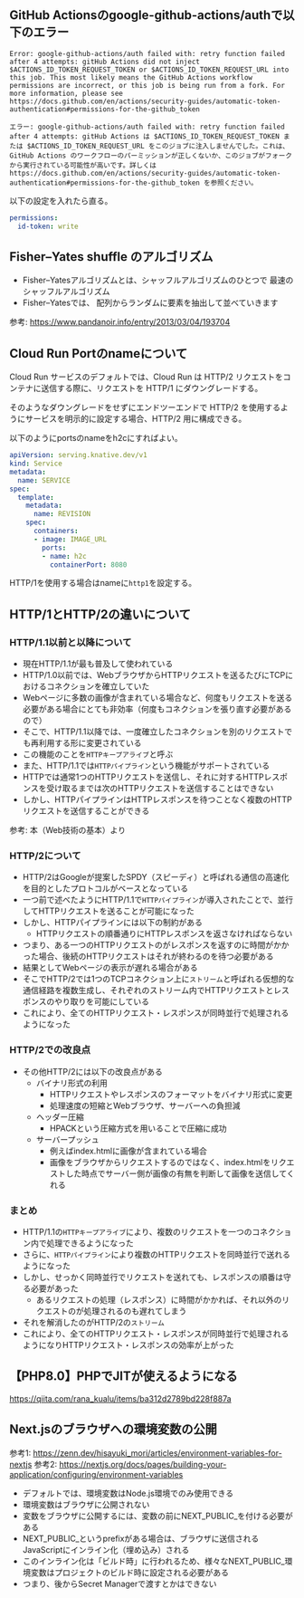 ## GitHub Actionsのgoogle-github-actions/authで以下のエラー

```
Error: google-github-actions/auth failed with: retry function failed after 4 attempts: gitHub Actions did not inject $ACTIONS_ID_TOKEN_REQUEST_TOKEN or $ACTIONS_ID_TOKEN_REQUEST_URL into this job. This most likely means the GitHub Actions workflow permissions are incorrect, or this job is being run from a fork. For more information, please see https://docs.github.com/en/actions/security-guides/automatic-token-authentication#permissions-for-the-github_token
```

```
エラー: google-github-actions/auth failed with: retry function failed after 4 attempts: gitHub Actions は $ACTIONS_ID_TOKEN_REQUEST_TOKEN または $ACTIONS_ID_TOKEN_REQUEST_URL をこのジョブに注入しませんでした。これは、GitHub Actions のワークフローのパーミッションが正しくないか、このジョブがフォークから実行されている可能性が高いです。詳しくは https://docs.github.com/en/actions/security-guides/automatic-token-authentication#permissions-for-the-github_token を参照ください。
```

以下の設定を入れたら直る。

```yml
permissions:
  id-token: write
```

## Fisher–Yates shuffle のアルゴリズム

- Fisher–Yatesアルゴリズムとは、シャッフルアルゴリズムのひとつで 最速のシャッフルアルゴリズム
- Fisher–Yatesでは、 配列からランダムに要素を抽出して並べていきます

参考: https://www.pandanoir.info/entry/2013/03/04/193704

## Cloud Run Portのnameについて

Cloud Run サービスのデフォルトでは、Cloud Run は HTTP/2 リクエストをコンテナに送信する際に、リクエストを HTTP/1 にダウングレードする。

そのようなダウングレードをせずにエンドツーエンドで HTTP/2 を使用するようにサービスを明示的に設定する場合、HTTP/2 用に構成できる。

以下のようにportsのnameをh2cにすればよい。

```yml
apiVersion: serving.knative.dev/v1
kind: Service
metadata:
  name: SERVICE
spec:
  template:
    metadata:
      name: REVISION
    spec:
      containers:
      - image: IMAGE_URL
        ports:
        - name: h2c
          containerPort: 8080
```

HTTP/1を使用する場合はnameに`http1`を設定する。

## HTTP/1とHTTP/2の違いについて

### HTTP/1.1以前と以降について

- 現在HTTP/1.1が最も普及して使われている
- HTTP/1.0以前では、WebブラウザからHTTPリクエストを送るたびにTCPにおけるコネクションを確立していた
- Webページに多数の画像が含まれている場合など、何度もリクエストを送る必要がある場合にとても非効率（何度もコネクションを張り直す必要があるので）
- そこで、HTTP/1.1以降では、一度確立したコネクションを別のリクエストでも再利用する形に変更されている
- この機能のことを`HTTPキープアライブ`と呼ぶ
- また、HTTP/1.1では`HTTPパイプライン`という機能がサポートされている
- HTTPでは通常1つのHTTPリクエストを送信し、それに対するHTTPレスポンスを受け取るまでは次のHTTPリクエストを送信することはできない
- しかし、HTTPパイプラインはHTTPレスポンスを待つことなく複数のHTTPリクエストを送信することができる

参考: 本（Web技術の基本）より

### HTTP/2について

- HTTP/2はGoogleが提案したSPDY（スピーディ）と呼ばれる通信の高速化を目的としたプロトコルがベースとなっている
- 一つ前で述べたようにHTTP/1.1で`HTTPパイプライン`が導入されたことで、並行してHTTPリクエストを送ることが可能になった
- しかし、HTTPパイプラインには以下の制約がある
  - HTTPリクエストの順番通りにHTTPレスポンスを返さなければならない
- つまり、ある一つのHTTPリクエストのがレスポンスを返すのに時間がかかった場合、後続のHTTPリクエストはそれが終わるのを待つ必要がある
- 結果としてWebページの表示が遅れる場合がある
- そこでHTTP/2では1つのTCPコネクション上に`ストリーム`と呼ばれる仮想的な通信経路を複数生成し、それぞれのストリーム内でHTTPリクエストとレスポンスのやり取りを可能にしている
- これにより、全てのHTTPリクエスト・レスポンスが同時並行で処理されるようになった

### HTTP/2での改良点

- その他HTTP/2には以下の改良点がある
  - バイナリ形式の利用
    - HTTPリクエストやレスポンスのフォーマットをバイナリ形式に変更
    - 処理速度の短縮とWebブラウザ、サーバーへの負担減
  - ヘッダー圧縮
    - HPACKという圧縮方式を用いることで圧縮に成功
  - サーバープッシュ
    - 例えばindex.htmlに画像が含まれている場合
    - 画像をブラウザからリクエストするのではなく、index.htmlをリクエストした時点でサーバー側が画像の有無を判断して画像を送信してくれる

### まとめ

- HTTP/1.1の`HTTPキープアライブ`により、複数のリクエストを一つのコネクション内で処理できるようになった
- さらに、`HTTPパイプライン`により複数のHTTPリクエストを同時並行で送れるようになった
- しかし、せっかく同時並行でリクエストを送れても、レスポンスの順番は守る必要があった
  - あるリクエストの処理（レスポンス）に時間がかかれば、それ以外のリクエストのが処理されるのも遅れてしまう
- それを解消したのがHTTP/2の`ストリーム`
- これにより、全てのHTTPリクエスト・レスポンスが同時並行で処理されるようになりHTTPリクエスト・レスポンスの効率が上がった

## 【PHP8.0】PHPでJITが使えるようになる

https://qiita.com/rana_kualu/items/ba312d2789bd228f887a

## Next.jsのブラウザへの環境変数の公開

参考1: https://zenn.dev/hisayuki_mori/articles/environment-variables-for-nextjs
参考2: https://nextjs.org/docs/pages/building-your-application/configuring/environment-variables

- デフォルトでは、環境変数はNode.js環境でのみ使用できる
- 環境変数はブラウザに公開されない
- 変数をブラウザに公開するには、変数の前にNEXT_PUBLIC_を付ける必要がある
- NEXT_PUBLIC_というprefixがある場合は、ブラウザに送信されるJavaScriptにインライン化（埋め込み）される
- このインライン化は「ビルド時」に行われるため、様々なNEXT_PUBLIC_環境変数はプロジェクトのビルド時に設定される必要がある
- つまり、後からSecret Managerで渡すとかはできない
